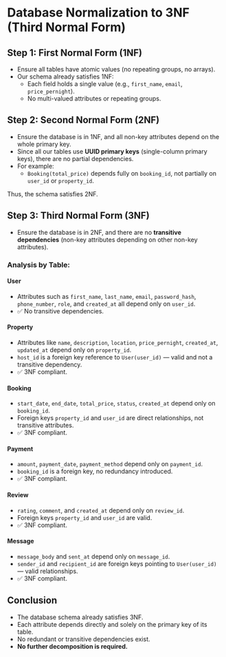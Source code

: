 
# Database Normalization to 3NF (Third Normal Form)

## Step 1: First Normal Form (1NF)
- Ensure all tables have atomic values (no repeating groups, no arrays).
- Our schema already satisfies 1NF:
  - Each field holds a single value (e.g., `first_name`, `email`, `price_pernight`).
  - No multi-valued attributes or repeating groups.

## Step 2: Second Normal Form (2NF)
- Ensure the database is in 1NF, and all non-key attributes depend on the whole primary key.
- Since all our tables use **UUID primary keys** (single-column primary keys), there are no partial dependencies.
- For example:
  - `Booking(total_price)` depends fully on `booking_id`, not partially on `user_id` or `property_id`.

Thus, the schema satisfies 2NF.

## Step 3: Third Normal Form (3NF)
- Ensure the database is in 2NF, and there are no **transitive dependencies** (non-key attributes depending on other non-key attributes).

### Analysis by Table:

#### User
- Attributes such as `first_name`, `last_name`, `email`, `password_hash`, `phone_number`, `role`, and `created_at` all depend only on `user_id`.
- ✅ No transitive dependencies.

#### Property
- Attributes like `name`, `description`, `location`, `price_pernight`, `created_at`, `updated_at` depend only on `property_id`.
- `host_id` is a foreign key reference to `User(user_id)` — valid and not a transitive dependency.
- ✅ 3NF compliant.

#### Booking
- `start_date`, `end_date`, `total_price`, `status`, `created_at` depend only on `booking_id`.
- Foreign keys `property_id` and `user_id` are direct relationships, not transitive attributes.
- ✅ 3NF compliant.

#### Payment
- `amount`, `payment_date`, `payment_method` depend only on `payment_id`.
- `booking_id` is a foreign key, no redundancy introduced.
- ✅ 3NF compliant.

#### Review
- `rating`, `comment`, and `created_at` depend only on `review_id`.
- Foreign keys `property_id` and `user_id` are valid.
- ✅ 3NF compliant.

#### Message
- `message_body` and `sent_at` depend only on `message_id`.
- `sender_id` and `recipient_id` are foreign keys pointing to `User(user_id)` — valid relationships.
- ✅ 3NF compliant.

## Conclusion
- The database schema already satisfies 3NF.
- Each attribute depends directly and solely on the primary key of its table.
- No redundant or transitive dependencies exist.
- **No further decomposition is required.**
